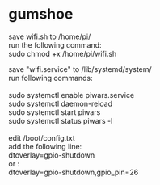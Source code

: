 # gumshoe

save wifi.sh to /home/pi/<br />
run the following command:<br />
  sudo chmod +x /home/pi/wifi.sh<br />

save "wifi.service" to /lib/systemd/system/<br />
run following commands:<br />
<br />
  sudo systemctl enable piwars.service<br />
	sudo systemctl daemon-reload<br />
	sudo systemctl start piwars<br />
	sudo systemctl status piwars -l<br />
  <br />
edit /boot/config.txt<br />
add the following line:<br />
  	dtoverlay=gpio-shutdown<br />
or :<br />
	dtoverlay=gpio-shutdown,gpio_pin=26<br />
